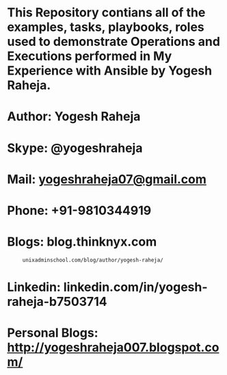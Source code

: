 # This Repository contians all of the examples, tasks, playbooks, roles used to demonstrate Operations and Executions performed in My Experience with Ansible by Yogesh Raheja.

# Author: Yogesh Raheja

# Skype: @yogeshraheja

# Mail: yogeshraheja07@gmail.com

# Phone: +91-9810344919

# Blogs: blog.thinknyx.com
         unixadminschool.com/blog/author/yogesh-raheja/
         

# Linkedin: linkedin.com/in/yogesh-raheja-b7503714

# Personal Blogs: http://yogeshraheja007.blogspot.com/
